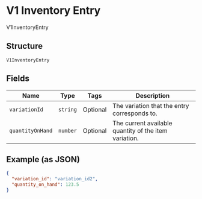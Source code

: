 
# V1 Inventory Entry

V1InventoryEntry

## Structure

`V1InventoryEntry`

## Fields

| Name | Type | Tags | Description |
|  --- | --- | --- | --- |
| `variationId` | `string` | Optional | The variation that the entry corresponds to. |
| `quantityOnHand` | `number` | Optional | The current available quantity of the item variation. |

## Example (as JSON)

```json
{
  "variation_id": "variation_id2",
  "quantity_on_hand": 123.5
}
```

